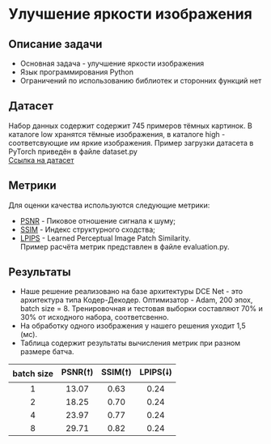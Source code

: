 # Улучшение яркости изображения
## Описание задачи
* Основная задача - улучшение яркости изображения
* Язык программирования Python
* Ограничений по использованию библиотек и сторонних функций нет

## Датасет
Набор данных содержит содержит 745 примеров тёмных картинок. В каталоге low хранятся тёмные изображения, в каталоге high - соответсвующие им яркие изображения. Пример загрузки датасета в PyTorch приведён в файле dataset.py       
[Ссылка на датасет](https://drive.google.com/file/d/1ThoPb1flnfXDpRIytgBd7_e9Kv_lPnbo/view) 

## Метрики
Для оценки качества используются следующие метрики:
* [PSNR](https://ru.wikipedia.org/wiki/Пиковое_отношение_сигнала_к_шуму) - Пиковое отношение сигнала к шуму;
* [SSIM](https://ru.wikipedia.org/wiki/SSIM) - Индекс структурного сходства;
* [LPIPS](https://github.com/richzhang/PerceptualSimilarity#c-about-the-metric) - Learned Perceptual Image Patch Similarity.  
Пример расчёта метрик представлен в файле evaluation.py.

## Результаты
* Наше решение реализовано на базе архитектуры DCE Net - это архитектура типа Кодер-Декодер. Оптимизатор - Adam, 200 эпох, batch size = 8. Тренировочная и тестовая выборки составляют 70% и 30% от исходного набора, соответсвенно.
* На обработку одного изображения у нашего решения уходит 1,5 (мс).
* Таблица содержит результаты вычисления метрик при разном размере батча.

|batch size|PSNR(🠕)|SSIM(🠕)|LPIPS(🠗)|
:---:|:---:|:---:|:---:
1|13.07|0.63|0.24
2|18.25|0.70|0.24
4|23.97|0.77|0.24
8|29.71|0.82|0.24
